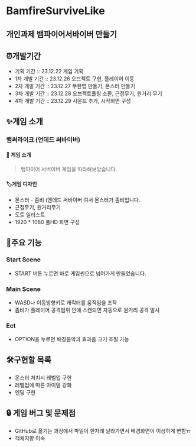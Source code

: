 # BamfireSurviveLike
## 개인과제 뱀파이어서바이버 만들기

## ⏰개발기간
- 기획 기간 :: 23.12.22 게임 기획
- 1차 개발 기간 :: 23.12.26 오브젝트 구현, 플레이어 이동 
- 2차 개발 기간 :: 23.12.27 무한맵 만들기, 몬스터 만들기
- 3차 개발 기간 :: 23.12.28 오브젝트풀링 소환, 근접무기, 원거리 무기 
- 4차 개발 기간 :: 23.12.29 사운드 추가, 시작화면 구성
  
## ✨게임 소개
### 뱀써라이크 (언데드 써바이버)
#### 📢 게임 소개
> 뱀파이어 서버이버 게임을 따라해보았습니다. 
#### 🏷게임 디자인
- 몬스터 - 좀비 (엔데드 써바이버 여서 몬스터가 좀비입니다.
- 근접무기, 원거리무기
- 도트 일러스트
- 1920 * 1080 풀HD 화면 구성

## 📌주요 기능
### Start Scene
- START 버튼 누르면 바로 게임씬으로 넘어가게 만들었습니다.
### Main Scene
- WASD나 이동방향키로 캐릭터를 움직임을 조작
- 좀비가 플레이어 공격범위 안에 스캔되면 자동으로 원거리 공격 발사
 

### Ect
- OPTION을 누르면 배경음악과 효과음 크기 조절 가능
  
## 🛠구현할 목록
- 몬스터 처치시 레벨업 구현
- 레벨업에 따른 아이템 강화
- 엔딩 구현

## 🔒 게임 버그 및 문제점
- GitHub로 옮기는 과정에서 파일이 한차례 날라가면서 배경화면이 이상하게 변함ㅠ
- 객체지향 미숙
